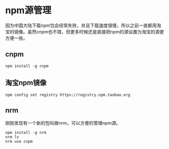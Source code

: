 # npm源管理
因为中国大陆下载npm包会经常失败，并且下载速度很慢，所以之前一直都用淘宝的镜像。虽然cnpm也不错，但更多时候还是直接把npm的源设置为淘宝的源更方便一些。

## cnpm
````shell
npm install -g cnpm
````

## 淘宝npm镜像
````shell
npm config set registry https://registry.npm.taobao.org
````

## nrm
刚刚发现有一个新的包叫做nrm，可以方便的管理npm源。
````shell
npm install -g nrm
nrm ls
nrm use cnpm
````

